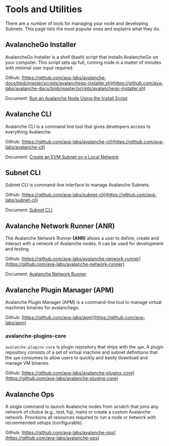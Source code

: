 # Tools and Utilities

There are a number of tools for managing your node and developing Subnets. This
page lists the most popular ones and explains what they do.

## AvalancheGo Installer

AvalancheGo Installer is a shell (bash) script that installs AvalancheGo on your computer. This script sets up full, running node in a matter of minutes with minimal user input required.

Github: [https://github.com/ava-labs/avalanche-docs/blob/master/scripts/avalanchego-installer.sh](https://github.com/ava-labs/avalanche-docs/blob/master/scripts/avalanchego-installer.sh)

Document: [Run an Avalanche Node Using the Install Script](../nodes/build/set-up-node-with-installer.md)

## Avalanche CLI

Avalanche CLI is a command line tool that gives developers access to everything Avalanche.

Github: [https://github.com/ava-labs/avalanche-cli](https://github.com/ava-labs/avalanche-cli)

Document: [Create an EVM Subnet on a Local Network](../subnets/create-a-local-subnet.md)

## Subnet CLI

Subnet CLI is command-line interface to manage Avalanche Subnets.

Github: [https://github.com/ava-labs/subnet-cli](https://github.com/ava-labs/subnet-cli)

Document: [Subnet CLI](../subnets/subnet-cli.md)

## Avalanche Network Runner (ANR)

The Avalanche Network Runner **(ANR)** allows a user to define, create and interact with a network of Avalanche nodes. It can be used for development and testing.

Github: [https://github.com/ava-labs/avalanche-network-runner](https://github.com/ava-labs/avalanche-network-runner)

Document: [Avalanche Network Runner](../subnets/network-runner.md)

## Avalanche Plugin Manager (APM)

Avalanche Plugin Manager (APM) is a command-line tool to manage virtual machines binaries for avalanchego.

Github: [https://github.com/ava-labs/apm](https://github.com/ava-labs/apm)

### avalanche-plugins-core

`avalanche-plugins-core` is plugin repository that ships with the `apm`. A plugin repository consists of a set of virtual machine and subnet definitions that the `apm` consumes to allow users to quickly and easily download and manage VM binaries.

Github: [https://github.com/ava-labs/avalanche-plugins-core](https://github.com/ava-labs/avalanche-plugins-core)

## Avalanche Ops

A single command to launch Avalanche nodes from scratch that joins any network of choice (e.g., test, fuji, main) or create a custom Avalanche network. Provisions all resources required to run a node or network with recommended setups (configurable).

Github: [https://github.com/ava-labs/avalanche-ops](https://github.com/ava-labs/avalanche-ops)

